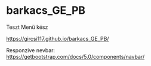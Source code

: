 # barkacs_GE_PB
Teszt
Menü kész

https://gircsi117.github.io/barkacs_GE_PB/

Responzive nevbar:
https://getbootstrap.com/docs/5.0/components/navbar/